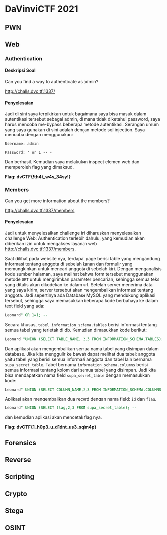 # DaVinviCTF 2021

## PWN

## Web
### Authentication
#### Deskripsi Soal
Can you find a way to authenticate as admin?

http://challs.dvc.tf:1337/
#### Penyelesaian
Jadi di sini saya terpikirkan untuk bagaimana saya bisa masuk dalam autentikasi tersebut sebagai admin, di mana tidak diketahui password, saya harus mencoba me-bypass beberapa metode autentikasi.
Serangan umum yang saya gunakan di sini adalah dengan metode sql injection. Saya mencoba dengan menggunakan:

```Username: admin```

```Password: ' or 1 -- -```

Dan berhasil. Kemudian saya melakukan inspect elemen web dan memperoleh flag yang dimaksud.

**Flag: dvCTF{!th4t_w4s_34sy!}**

### Members
Can you get more information about the members?

http://challs.dvc.tf:1337/members

#### Penyelesaian
Jadi untuk menyelesaikan challenge ini diharuskan menyelesaikan challenge Web: Authentication terlebih dahulu, yang kemudian akan diberikan izin untuk mengakses layanan web http://challs.dvc.tf:1337/members. 

Saat dilihat pada website nya, terdapat page berisi table yang mengandung informasi tentang anggota di sebelah kanan dan formulir yang memungkinkan untuk mencari anggota di sebelah kiri. Dengan menganalisis kode sumber halaman, saya melihat bahwa form tersebut menggunakan metode ```GET``` untuk mengirimkan parameter pencarian, sehingga semua teks yang ditulis akan dikodekan ke dalam url. Setelah server menerima data yang saya kirim, server tersebut akan mengembalikan informasi tentang anggota. Jadi sepertinya ada Database MySQL yang mendukung aplikasi tersebut, sehingga saya memasukkan beberapa kode berbahaya ke dalam text field yang ada:

```SQL
Leonard" OR 1=1; --
```
Secara khusus, ```tabel information_schema.tables``` berisi informasi tentang semua tabel yang terletak di db. Kemudian dimasukkan kode berikut:
```SQL
Leonard "UNION (SELECT TABLE_NAME, 2,3 FROM INFORMATION_SCHEMA.TABLES); -
```
Dan aplikasi akan mengembalikan semua nama tabel yang disimpan dalam database. Jika kita menggulir ke bawah dapat melihat dua tabel: anggota yaitu tabel yang berisi semua informasi anggota dan tabel lain bernama ```supa_secret_table```.
Tabel bernama ```information_schema.columns``` berisi semua informasi tentang kolom dari semua tabel yang disimpan. Jadi kita bisa mendapatkan nama field ```supa_secret_table``` dengan memasukkan kode:

```SQL
Leonard" UNION (SELECT COLUMN_NAME,2,3 FROM INFORMATION_SCHEMA.COLUMNS WHERE TABLE_NAME='supa_secret_table'); --
```

Aplikasi akan mengembalikan dua record dengan nama field: ```id``` dan ```flag```.

```SQL
Leonard" UNION (SELECT flag,2,3 FROM supa_secret_table); --
```

dan kemudian aplikasi akan mencetak flag nya.

**Flag: dvCTF{1_h0p3_u_d1dnt_us3_sqlm4p}**

## Forensics

## Reverse

## Scripting

## Crypto

## Stega

## OSINT
